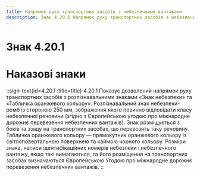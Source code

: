 ```yaml
---
title: Напрямок руху транспортних засобів з небезпечними вантажами
description: Знак 4.20.1 Напрямок руху транспортних засобів з небезпечними вантажами
---
```

# Знак 4.20.1
# Наказові знаки
::sign-text{id=4.20.1 :title=title}
4.20.1 Показує дозволений напрямок руху транспортних засобів з розпізнавальними знаками «Знак небезпеки» та «Табличка оранжевого кольору».
Розпізнавальний знак небезпеки- ромб із стороною 250 мм, зображення якого повинно відповідати класу небезпечної речовини (згідно з Європейською угодою про міжнародне дорожнє перевезення небезпечних вантажів). Знак розміщується з боків та ззаду на транспортних засобах, що перевозять таку речовину.
Табличка оранжевого кольору — прямокутник оранжевого кольору із світлоповертальною поверхнею та каймою чорного кольору. Розміри знака, написи ідентифікаційних номерів небезпеки і небезпечного вантажу, якщо такі вимагаються, та його розміщення на транспортних засобах визначаються Європейською Угодою про міжнародне дорожнє перевезення небезпечних вантажів.
::
